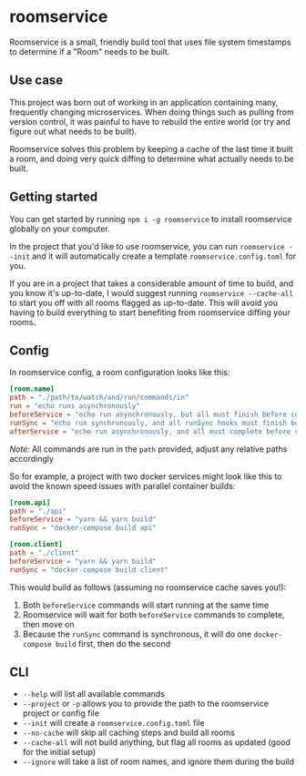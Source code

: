 # roomservice

Roomservice is a small, friendly build tool that uses file system timestamps to
determine if a "Room" needs to be built.

## Use case

This project was born out of working in an application containing many,
frequently changing microservices. When doing things such as pulling from
version control, it was painful to have to rebuild the entire world (or try and
figure out what needs to be built).

Roomservice solves this problem by keeping a cache of the last time it built a
room, and doing very quick diffing to determine what actually needs to be built.

## Getting started

You can get started by running `npm i -g roomservice` to install roomservice
globally on your computer.

In the project that you'd like to use roomservice, you can run `roomservice
--init` and it will automatically create a template `roomservice.config.toml`
for you.

If you are in a project that takes a considerable amount of time to build, and
you know it's up-to-date, I would suggest running `roomservice --cache-all` to
start you off with all rooms flagged as up-to-date. This will avoid you having
to build everything to start benefiting from roomservice diffing your rooms.

## Config

In roomservice config, a room configuration looks like this:

```toml
[room.name]
path = "./path/to/watch/and/run/commands/in"
run = "echo runs asynchronously"
beforeService = "echo run asynchronously, but all must finish before continuing"
runSync = "echo run synchronously, and all runSync hooks must finish before continuing"
afterService = "echo run asynchronously, and all must complete before continuing"
```

_Note:_ All commands are run in the `path` provided, adjust any relative paths
accordingly

So for example, a project with two docker services might look like this to avoid
the known speed issues with parallel container builds:

```toml
[room.api]
path = "./api"
beforeService = "yarn && yarn build"
runSync = "docker-compose build api"

[room.client]
path = "./client"
beforeService = "yarn && yarn build"
runSync = "docker-compose build client"
```

This would build as follows (assuming no roomservice cache saves you!):

1. Both `beforeService` commands will start running at the same time
2. Roomservice will wait for both `beforeService` commands to complete, then
   move on
3. Because the `runSync` command is synchronous, it will do one `docker-compose
   build` first, then do the second

## CLI

* `--help` will list all available commands
* `--project` or `-p` allows you to provide the path to the roomservice project
  or config file
* `--init` will create a `roomservice.config.toml` file
* `--no-cache` will skip all caching steps and build all rooms
* `--cache-all` will not build anything, but flag all rooms as updated (good for
  the initial setup)
* `--ignore` will take a list of room names, and ignore them during the build

